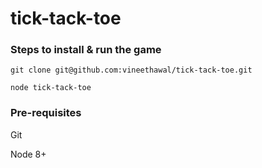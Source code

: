 # tick-tack-toe

### Steps to install & run the game

`git clone git@github.com:vineethawal/tick-tack-toe.git`

`node tick-tack-toe`

### Pre-requisites

Git

Node 8+
